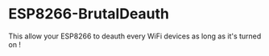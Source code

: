 # ESP8266-BrutalDeauth
This allow your ESP8266 to deauth every WiFi devices as long as it's turned on !
